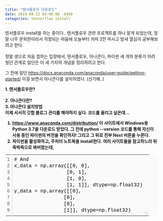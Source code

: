 ```yaml
---
title: "텐서플로우 다운로드"
date: 2019-08-22 04:00:00 -0400
categories: tensorflow install
---
```

텐서플로우 install을 하는 중이다.. 
텐서플로우 관련 프로젝트를 하나 맡게 되었는데, 
정말 너무 문외한이라서 걱정되는 마음에 오늘부터 커피 2잔 마시고 밤새 열심히 공부해보려고 한다. <br><br>
정말 생으로 처음 접하는 입장에서, 텐서플로우, 아나콘다, 파이썬 세 개의 분류가 어려웠던 관계로
일단은 이 세 가지의 개념을 정리하려고 한다.

그 전에 일단 
https://docs.anaconda.com/anaconda/user-guide/getting-started/
이걸 보면서 아나콘다를 설치하였다. (신기해..)

<strong>1. 텐서플로우란?<strong> <br>  
<strong>2. 아나콘다란?<strong> <br>
<strong>3. 아나콘다 설치방법<strong> <br>
  이제 서서히 깃헙 블로그 관리를 해야하지 싶다. 코드를 올리고 싶은데...
  1. https://www.anaconda.com/distribution/ 
  이 사이트에서 Windows용 Python 3.7을 다운로드 받았다. 그 전에 
  python --version
코드를 통해 자신이 사용 중인 파이썬의 버전을 확인하자! 그리고 그 뒤로 전부 Next 버튼을 누른다. 
  2. 파이썬을 활성화하고, 주피터 노트북을 install한다. 
  여러 사이트들을 참고하느라 뒤죽박죽으로 봐버렸는데, 
  <div class="colorscripter-code" style="color:#010101;font-family:Consolas, 'Liberation Mono', Menlo, Courier, monospace !important; position:relative !important;overflow:auto"><table class="colorscripter-code-table" style="margin:0;padding:0;border:none;background-color:#fafafa;border-radius:4px;" cellspacing="0" cellpadding="0"><tr><td style="padding:6px;border-right:2px solid #e5e5e5"><div style="margin:0;padding:0;word-break:normal;text-align:right;color:#666;font-family:Consolas, 'Liberation Mono', Menlo, Courier, monospace !important;line-height:130%"><div style="line-height:130%">1</div><div style="line-height:130%">2</div><div style="line-height:130%">3</div><div style="line-height:130%">4</div><div style="line-height:130%">5</div><div style="line-height:130%">6</div><div style="line-height:130%">7</div><div style="line-height:130%">8</div><div style="line-height:130%">9</div></div></td><td style="padding:6px 0;text-align:left"><div style="margin:0;padding:0;color:#010101;font-family:Consolas, 'Liberation Mono', Menlo, Courier, monospace !important;line-height:130%"><div style="padding:0 6px; white-space:pre; line-height:130%">#&nbsp;And</div><div style="padding:0 6px; white-space:pre; line-height:130%">x_data&nbsp;=&nbsp;np.array([[0,&nbsp;0],&nbsp;</div><div style="padding:0 6px; white-space:pre; line-height:130%">&nbsp;&nbsp;&nbsp;&nbsp;&nbsp;&nbsp;&nbsp;&nbsp;&nbsp;&nbsp;&nbsp;&nbsp;&nbsp;&nbsp;&nbsp;&nbsp;&nbsp;&nbsp;[0,&nbsp;1],</div><div style="padding:0 6px; white-space:pre; line-height:130%">&nbsp;&nbsp;&nbsp;&nbsp;&nbsp;&nbsp;&nbsp;&nbsp;&nbsp;&nbsp;&nbsp;&nbsp;&nbsp;&nbsp;&nbsp;&nbsp;&nbsp;&nbsp;[1,&nbsp;0],&nbsp;</div><div style="padding:0 6px; white-space:pre; line-height:130%">&nbsp;&nbsp;&nbsp;&nbsp;&nbsp;&nbsp;&nbsp;&nbsp;&nbsp;&nbsp;&nbsp;&nbsp;&nbsp;&nbsp;&nbsp;&nbsp;&nbsp;&nbsp;[1,&nbsp;1]],&nbsp;dtype=np.float32)</div><div style="padding:0 6px; white-space:pre; line-height:130%">y_data&nbsp;=&nbsp;np.array([[0],</div><div style="padding:0 6px; white-space:pre; line-height:130%">&nbsp;&nbsp;&nbsp;&nbsp;&nbsp;&nbsp;&nbsp;&nbsp;&nbsp;&nbsp;&nbsp;&nbsp;&nbsp;&nbsp;&nbsp;&nbsp;&nbsp;[0],</div><div style="padding:0 6px; white-space:pre; line-height:130%">&nbsp;&nbsp;&nbsp;&nbsp;&nbsp;&nbsp;&nbsp;&nbsp;&nbsp;&nbsp;&nbsp;&nbsp;&nbsp;&nbsp;&nbsp;&nbsp;&nbsp;[0],</div><div style="padding:0 6px; white-space:pre; line-height:130%">&nbsp;&nbsp;&nbsp;&nbsp;&nbsp;&nbsp;&nbsp;&nbsp;&nbsp;&nbsp;&nbsp;&nbsp;&nbsp;&nbsp;&nbsp;&nbsp;&nbsp;[1]],&nbsp;dtype=np.float32)</div></div></td><td style="vertical-align:bottom;padding:0 2px 4px 0"><a href="http://colorscripter.com/info#e" target="_blank" style="text-decoration:none;color:white"><span style="font-size:9px;word-break:normal;background-color:#e5e5e5;color:white;border-radius:10px;padding:1px">cs</span></a></td></tr></table></div>

